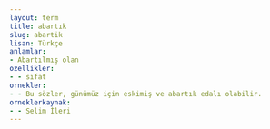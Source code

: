 ```yaml
---
layout: term
title: abartık
slug: abartik
lisan: Türkçe
anlamlar:
- Abartılmış olan
ozellikler:
- - sıfat
ornekler:
- - Bu sözler, günümüz için eskimiş ve abartık edalı olabilir.
orneklerkaynak:
- - Selim İleri
---
```

